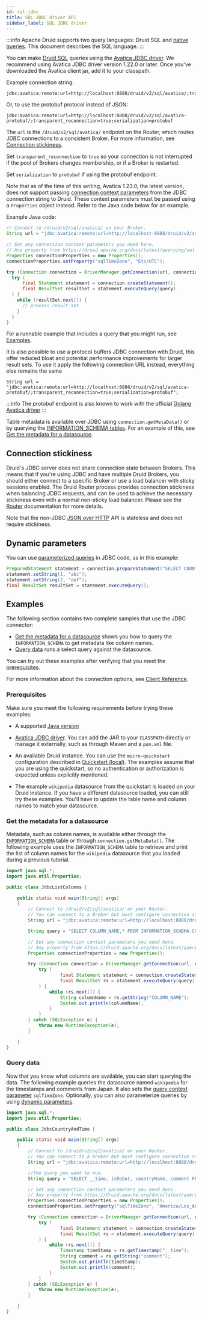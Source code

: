 ```yaml
---
id: sql-jdbc
title: SQL JDBC driver API
sidebar_label: SQL JDBC driver
---
```


<!--
  ~ Licensed to the Apache Software Foundation (ASF) under one
  ~ or more contributor license agreements.  See the NOTICE file
  ~ distributed with this work for additional information
  ~ regarding copyright ownership.  The ASF licenses this file
  ~ to you under the Apache License, Version 2.0 (the
  ~ "License"); you may not use this file except in compliance
  ~ with the License.  You may obtain a copy of the License at
  ~
  ~   http://www.apache.org/licenses/LICENSE-2.0
  ~
  ~ Unless required by applicable law or agreed to in writing,
  ~ software distributed under the License is distributed on an
  ~ "AS IS" BASIS, WITHOUT WARRANTIES OR CONDITIONS OF ANY
  ~ KIND, either express or implied.  See the License for the
  ~ specific language governing permissions and limitations
  ~ under the License.
  -->

:::info
 Apache Druid supports two query languages: Druid SQL and [native queries](../querying/querying.md).
 This document describes the SQL language.
:::


You can make [Druid SQL](../querying/sql.md) queries using the [Avatica JDBC driver](https://calcite.apache.org/avatica/downloads/).
We recommend using Avatica JDBC driver version 1.22.0 or later.
Once you've downloaded the Avatica client jar, add it to your classpath.

Example connection string:

```
jdbc:avatica:remote:url=http://localhost:8888/druid/v2/sql/avatica/;transparent_reconnection=true
```

Or, to use the protobuf protocol instead of JSON:

```
jdbc:avatica:remote:url=http://localhost:8888/druid/v2/sql/avatica-protobuf/;transparent_reconnection=true;serialization=protobuf
```

The `url` is the `/druid/v2/sql/avatica/` endpoint on the Router, which routes JDBC connections to a consistent Broker.
For more information, see [Connection stickiness](#connection-stickiness).

Set `transparent_reconnection` to `true` so your connection is not interrupted if the pool of Brokers changes membership,
or if a Broker is restarted.

Set `serialization` to `protobuf` if using the protobuf endpoint.

Note that as of the time of this writing, Avatica 1.23.0, the latest version, does not support passing
[connection context parameters](../querying/sql-query-context.md) from the JDBC connection string to Druid. These context parameters
must be passed using a `Properties` object instead. Refer to the Java code below for an example.

Example Java code:

```java
// Connect to /druid/v2/sql/avatica/ on your Broker.
String url = "jdbc:avatica:remote:url=http://localhost:8888/druid/v2/sql/avatica/;transparent_reconnection=true";

// Set any connection context parameters you need here.
// Any property from https://druid.apache.org/docs/latest/querying/sql-query-context.html can go here.
Properties connectionProperties = new Properties();
connectionProperties.setProperty("sqlTimeZone", "Etc/UTC");

try (Connection connection = DriverManager.getConnection(url, connectionProperties)) {
  try (
      final Statement statement = connection.createStatement();
      final ResultSet resultSet = statement.executeQuery(query)
  ) {
    while (resultSet.next()) {
      // process result set
    }
  }
}
```

For a runnable example that includes a query that you might run, see [Examples](#examples).

It is also possible to use a protocol buffers JDBC connection with Druid, this offer reduced bloat and potential performance
improvements for larger result sets. To use it apply the following connection URL instead, everything else remains the same
```
String url = "jdbc:avatica:remote:url=http://localhost:8888/druid/v2/sql/avatica-protobuf/;transparent_reconnection=true;serialization=protobuf";
```

:::info
 The protobuf endpoint is also known to work with the official [Golang Avatica driver](https://github.com/apache/calcite-avatica-go)
:::

Table metadata is available over JDBC using `connection.getMetaData()` or by querying the
[INFORMATION_SCHEMA tables](../querying/sql-metadata-tables.md). For an example of this, see [Get the metadata for a datasource](#get-the-metadata-for-a-datasource).

## Connection stickiness

Druid's JDBC server does not share connection state between Brokers. This means that if you're using JDBC and have
multiple Druid Brokers, you should either connect to a specific Broker or use a load balancer with sticky sessions
enabled. The Druid Router process provides connection stickiness when balancing JDBC requests, and can be used to achieve
the necessary stickiness even with a normal non-sticky load balancer. Please see the
[Router](../design/router.md) documentation for more details.

Note that the non-JDBC [JSON over HTTP](sql-api.md#submit-a-query) API is stateless and does not require stickiness.

## Dynamic parameters

You can use [parameterized queries](../querying/sql.md#dynamic-parameters) in JDBC code, as in this example:

```java
PreparedStatement statement = connection.prepareStatement("SELECT COUNT(*) AS cnt FROM druid.foo WHERE dim1 = ? OR dim1 = ?");
statement.setString(1, "abc");
statement.setString(2, "def");
final ResultSet resultSet = statement.executeQuery();
```

## Examples

<!-- docs/tutorial-jdbc.md redirects here -->

The following section contains two complete samples that use the JDBC connector:

- [Get the metadata for a datasource](#get-the-metadata-for-a-datasource) shows you how to query the `INFORMATION_SCHEMA` to get metadata like column names. 
- [Query data](#query-data) runs a select query against the datasource.

You can try out these examples after verifying that you meet the [prerequisites](#prerequisites).

For more information about the connection options, see [Client Reference](https://calcite.apache.org/avatica/docs/client_reference.html).

### Prerequisites 

Make sure you meet the following requirements before trying these examples:

- A supported [Java version](../operations/java.md)

- [Avatica JDBC driver](https://calcite.apache.org/avatica/downloads/). You can add the JAR  to your `CLASSPATH` directly or manage it externally, such as through Maven and a `pom.xml` file.

- An available Druid instance. You can use the `micro-quickstart` configuration described in [Quickstart (local)](../tutorials/index.md). The examples assume that you are using the quickstart, so no authentication or authorization is expected unless explicitly mentioned. 

- The example `wikipedia` datasource from the quickstart is loaded on your Druid instance. If you have a different datasource loaded, you can still try these examples. You'll have to update the table name and column names to match your datasource.

### Get the metadata for a datasource

Metadata, such as column names, is available either through the [`INFORMATION_SCHEMA`](../querying/sql-metadata-tables.md) table or through `connection.getMetaData()`. The following example uses the `INFORMATION_SCHEMA` table to retrieve and print the list of column names for the `wikipedia` datasource that you loaded during a previous tutorial.

```java
import java.sql.*;
import java.util.Properties;

public class JdbcListColumns {

    public static void main(String[] args)
    {
        // Connect to /druid/v2/sql/avatica/ on your Router. 
        // You can connect to a Broker but must configure connection stickiness if you do. 
        String url = "jdbc:avatica:remote:url=http://localhost:8888/druid/v2/sql/avatica/;transparent_reconnection=true";

        String query = "SELECT COLUMN_NAME,* FROM INFORMATION_SCHEMA.COLUMNS WHERE TABLE_NAME = 'wikipedia' and TABLE_SCHEMA='druid'";

        // Set any connection context parameters you need here.
        // Any property from https://druid.apache.org/docs/latest/querying/sql-query-context.html can go here.
        Properties connectionProperties = new Properties();

        try (Connection connection = DriverManager.getConnection(url, connectionProperties)) {
            try (
                    final Statement statement = connection.createStatement();
                    final ResultSet rs = statement.executeQuery(query)
            ) {
                while (rs.next()) {
                    String columnName = rs.getString("COLUMN_NAME");
                    System.out.println(columnName);
                }
            }
        } catch (SQLException e) {
            throw new RuntimeException(e);
        }

    }
}
```

### Query data

Now that you know what columns are available, you can start querying the data. The following example queries the datasource named `wikipedia` for the timestamps and comments from Japan. It also sets the [query context parameter](../querying/sql-query-context.md) `sqlTimeZone`. Optionally, you can also parameterize queries by using [dynamic parameters](#dynamic-parameters).

```java
import java.sql.*;
import java.util.Properties;

public class JdbcCountryAndTime {

    public static void main(String[] args)
    {
        // Connect to /druid/v2/sql/avatica/ on your Router. 
        // You can connect to a Broker but must configure connection stickiness if you do. 
        String url = "jdbc:avatica:remote:url=http://localhost:8888/druid/v2/sql/avatica/;transparent_reconnection=true";

        //The query you want to run.
        String query = "SELECT __time, isRobot, countryName, comment FROM wikipedia WHERE countryName='Japan'";

        // Set any connection context parameters you need here.
        // Any property from https://druid.apache.org/docs/latest/querying/sql-query-context.html can go here.
        Properties connectionProperties = new Properties();
        connectionProperties.setProperty("sqlTimeZone", "America/Los_Angeles");

        try (Connection connection = DriverManager.getConnection(url, connectionProperties)) {
            try (
                    final Statement statement = connection.createStatement();
                    final ResultSet rs = statement.executeQuery(query)
            ) {
                while (rs.next()) {
                    Timestamp timeStamp = rs.getTimestamp("__time");
                    String comment = rs.getString("comment");
                    System.out.println(timeStamp);
                    System.out.println(comment);
                }
            }
        } catch (SQLException e) {
            throw new RuntimeException(e);
        }

    }
}
```
